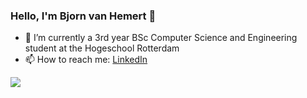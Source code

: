 ### Hello, I'm Bjorn van Hemert 👋

- 🔭 I’m currently a 3rd year BSc Computer Science and Engineering student at the Hogeschool Rotterdam
- 📫 How to reach me: [LinkedIn](https://www.linkedin.com/in/bjorn-van-hemert-160715198/)

<img src="https://github-readme-stats.vercel.app/api?username=BHemert&&show_icons=true&title_color=ffffff&icon_color=bb2acf&text_color=daf7dc&bg_color=191919">
